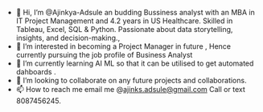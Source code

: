 - 👋 Hi, I’m @Ajinkya-Adsule an budding Bussiness analyst with an MBA in IT Project Management and 4.2 years in US Healthcare. Skilled in Tableau, Excel, SQL & Python. Passionate about data storytelling, insights, and decision-making.,
- 👀 I’m interested in becoming a Project Manager in future , Hence currently pursuing the job profile of Business Analyst
- 🌱 I’m currently learning AI ML so that it  can be utilised to get automated dahboards . 
- 💞️ I’m looking to collaborate on any future projects and collaborations.
- 📫 How to reach me email me @ajinks.adsule@gmail.com  Call or text 8087456245.

<!---
Ajinkya-Adsule/Ajinkya-Adsule is a ✨ special ✨ repository because its `README.md` (this file) appears on your GitHub profile.
You can click the Preview link to take a look at your changes.
--->
